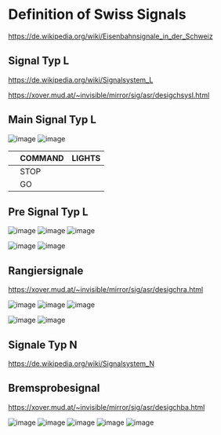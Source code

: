 # Definition of Swiss Signals

https://de.wikipedia.org/wiki/Eisenbahnsignale_in_der_Schweiz

## Signal Typ L
https://de.wikipedia.org/wiki/Signalsystem_L

https://xover.mud.at/~invisible/mirror/sig/asr/desigchsysl.html

## Main Signal Typ L

![image](https://github.com/user-attachments/assets/8e45e168-b9a2-4c62-b69f-2776fc1f977a)
![image](https://github.com/user-attachments/assets/19be14fa-5ad6-433c-9291-4807315de08c)



|    | COMMAND | LIGHTS |
|--- |---      |---     |
|    | STOP    |        |
|    | GO      |        |

## Pre Signal Typ L

![image](https://github.com/user-attachments/assets/623aba0b-034f-4d0f-a568-237be33c95c0)
![image](https://github.com/user-attachments/assets/eaa73297-0f2a-4bdc-83a0-541be6f34dfd)
![image](https://github.com/user-attachments/assets/136d3045-d3b5-41f8-a7ea-b487a304cced)

![image](https://github.com/user-attachments/assets/abe0b080-79bd-4154-bc92-bca62776330d)
![image](https://github.com/user-attachments/assets/00c213fe-3e60-4b8e-9501-14612c0a39c2)

## Rangiersignale
https://xover.mud.at/~invisible/mirror/sig/asr/desigchra.html

![image](https://github.com/user-attachments/assets/7144cb99-c26b-4ff0-a2d5-4cadb6b60d21)
![image](https://github.com/user-attachments/assets/41a5e8a8-9251-400a-bc7b-6c1ae55e88c9)
![image](https://github.com/user-attachments/assets/d8ff2fea-0f39-47dc-b9a9-4a19f96f7e20)


![image](https://github.com/user-attachments/assets/262ecd39-2267-495d-9eb0-dfe8cd0fa090)
![image](https://github.com/user-attachments/assets/3c91e097-0160-4b85-bfc3-804046bd5dd8)

## Signale Typ N
https://de.wikipedia.org/wiki/Signalsystem_N

## Bremsprobesignal
https://xover.mud.at/~invisible/mirror/sig/asr/desigchba.html

![image](https://github.com/user-attachments/assets/6bc7d253-276b-4ff1-b107-c80f1b8a9cea)
![image](https://github.com/user-attachments/assets/e0971091-5a49-4dbb-ae4d-467e7c96e064)
![image](https://github.com/user-attachments/assets/4d403e2a-a64c-4dae-8646-633a7ac09515)
![image](https://github.com/user-attachments/assets/baa36480-b779-48ca-90ea-79a62c11a2a3)
![image](https://github.com/user-attachments/assets/06092919-2f25-4023-a9cd-896408aaacb7)
